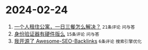 # 2024-02-24

1. [一个人租住公寓，一日三餐怎么解决？](https://www.v2ex.com/t/1018051) `21条评论` `问与答`
1. [身份验证器有硬件版么](https://www.v2ex.com/t/1018053) `15条评论` `问与答`
1. [我开源了 Awesome-SEO-Backlinks](https://www.v2ex.com/t/1018046) `6条评论` `搜索引擎优化`
